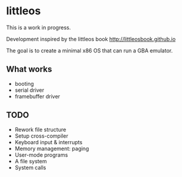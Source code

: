 # littleos

This is a work in progress.

Development inspired by the littleos book http://littleosbook.github.io

The goal is to create a minimal x86 OS that can run a GBA emulator.

## What works

* booting
* serial driver
* framebuffer driver

## TODO

* Rework file structure
* Setup cross-compiler
* Keyboard input & interrupts
* Memory management: paging
* User-mode programs
* A file system
* System calls

